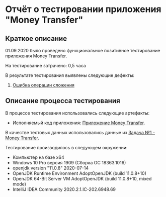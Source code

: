# Отчёт о тестировании **приложения "Money Transfer"**

## Краткое описание

01.09.2020 было проведено функциональное позитивное тестирование приложения Money Transfer.

На тестирование затрачено: 0,5 часа

В результате тестирования выявлены следующие дефекты:
1. [Ошибка операции сложения]( https://github.com/MariaPlotnikova03/MoneyTransfer/issues/1)

## Описание процесса тестирования

В процессе тестирования использовались следующие артефакты:
* Исполняемый код приложения: [Приложение Money Transfer]( https://github.com/MariaPlotnikova03/MoneyTransfer/blob/master/src/Main.java).

В качестве тестовых данных использовались данные из [Задача №1 - Money Transfer](https://github.com/netology-code/javaqa-homeworks/tree/master/programming#%D0%BB%D0%B5%D0%B3%D0%B5%D0%BD%D0%B4%D0%B0).

Тестирование производилось в следующем окружении:
* Компьютер на базе х64
* Windows 10 Pro версия 1909 (Сборка ОС 18363.1016)
* openjdk version "11.0.8" 2020-07-14
* OpenJDK Runtime Environment AdoptOpenJDK (build 11.0.8+10)
* OpenJDK 64-Bit Server VM AdoptOpenJDK (build 11.0.8+10, mixed mode)
* IntelliJ IDEA Community 2020.2.1.IC-202.6948.69


